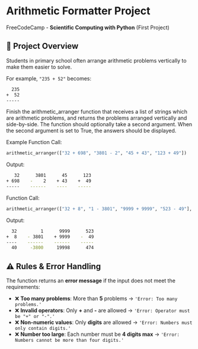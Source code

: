 # **Arithmetic Formatter Project**  

FreeCodeCamp - **Scientific Computing with Python** (First Project)  

## 📌 **Project Overview**  
Students in primary school often arrange arithmetic problems vertically to make them easier to solve.  

For example, `"235 + 52"` becomes: 
```sh
  235
+  52
-----
```

Finish the arithmetic_arranger function that receives a list of strings which are arithmetic problems, and returns the problems arranged vertically and side-by-side. The function should optionally take a second argument. When the second argument is set to True, the answers should be displayed.

Example
Function Call:
```python
arithmetic_arranger(["32 + 698", "3801 - 2", "45 + 43", "123 + 49"])
```
Output:
```sh
   32      3801      45      123
+ 698    -    2    + 43    +  49
-----    ------    ----    -----
```
Function Call:
```python
arithmetic_arranger(["32 + 8", "1 - 3801", "9999 + 9999", "523 - 49"], True)
```
Output:
```sh
  32         1      9999      523
+  8    - 3801    + 9999    -  49
----    ------    ------    -----
  40     -3800     19998      474
```
## ⚠️ Rules & Error Handling  
The function returns an **error message** if the input does not meet the requirements:  

- ❌ **Too many problems**: More than **5** problems → `'Error: Too many problems.'`  
- ❌ **Invalid operators**: Only **+** and **-** are allowed → `'Error: Operator must be "+" or "-".'`  
- ❌ **Non-numeric values**: Only **digits** are allowed → `'Error: Numbers must only contain digits.'`  
- ❌ **Number too large**: Each number must be **4 digits max** → `'Error: Numbers cannot be more than four digits.'` 
